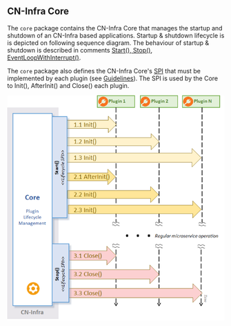 ## CN-Infra Core

The `core` package contains the CN-Infra Core that manages the startup
and shutdown of an CN-Infra based applications. Startup & shutdown lifecycle
is is depicted on following sequence diagram. The behaviour of startup & shutdown is 
described in comments [Start(), Stop()](agent_core.go), [EventLoopWithInterrupt()](event_loop.go).

The `core` package also defines the CN-Infra Core's [SPI](plugin_spi.go) that must be 
implemented by each plugin (see [Guidelines](../docs/guidelines/PLUGIN_LIFECYCLE.md)). 
The SPI is used by the Core to Init(), AfterInit() and Close() each plugin. 
 
![plugin lifecycle](../docs/imgs/plugin_lifecycle.png)




